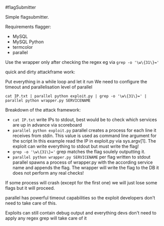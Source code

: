#flagSubmitter

Simple flagsubmitter.

Requirements flagger:
  * MySQL
  * MySQL Python
  * termcolor
  * parallel

Use the wrapper only after checking the regex eg via `grep -o '\w\{31\}='`

quick and dirty attackframe work:

Put everything in a while loop and let it run
We need to configure the timeout and parallelisation level of parallel

`cat IP.txt | parallel python exploit.py | grep -o '\w\{31\}=' | parallel python wrapper.py SERVICENAME`

Breakdown of the attack framework:
  * `cat IP.txt` write IPs to stdout, best would be to check which services are up in advance via scoreboard
  * `parallel python exploit.py` parallel creates a process for each line it receives from stdin. This value is used as command line argument for the script In this example read the IP in exploit.py via sys.argv[1]. The exploit can write everything to stdout but must write the flag!
  * `grep -o '\w\{31\}='` grep matches the flag soulely outputting it.
  * `parallel python wrapper.py SERVICENAME` per flag written to stdout parallel spawns a process of wrapper.py with the according service name and appends the flag. The wrapper will write the flag to the DB it does not perform any real checks!

If some process will crash (except for the first one) we will just lose some flags but it will proceed.

parallel has powerful timeout capabilities so the exploit developers don't need to take care of this.

Exploits can still contain debug output and everything devs don't need to apply any regex grep will take care of it
